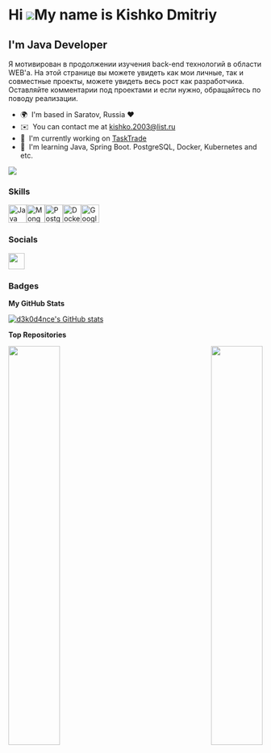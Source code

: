 Hi ![](https://user-images.githubusercontent.com/18350557/176309783-0785949b-9127-417c-8b55-ab5a4333674e.gif)My name is Kishko Dmitriy
======================================================================================================================================

I'm Java Developer
------------------

Я мотивирован в продолжении изучения back-end технологий в области WEB'а. На этой странице вы можете увидеть как мои личные, так и совместные проекты, можете увидеть весь рост как разработчика. Оставляйте комментарии под проектами и если нужно, обращайтесь по поводу реализации.

* 🌍  I'm based in Saratov, Russia ❤️
* ✉️  You can contact me at [kishko.2003@list.ru](mailto:kishko.2003@list.ru)
* 🚀  I'm currently working on [TaskTrade](http://github.com/TaskTradeHub)
* 🧠  I'm learning Java, Spring Boot. PostgreSQL, Docker, Kubernetes and etc.

<a href="https://www.github.com/d3k0d4nce" target="_blank" rel="noreferrer"><img
src="https://img.shields.io/github/followers/d3k0d4nce?logo=github&style=for-the-badge&color=a855f7&labelColor=181824" /></a>

### Skills


<p align="left">
<a href="https://www.oracle.com/java/" target="_blank" rel="noreferrer"><img src="https://raw.githubusercontent.com/danielcranney/readme-generator/main/public/icons/skills/java-colored.svg" width="36" height="36" alt="Java" /></a><a href="https://www.mongodb.com/" target="_blank" rel="noreferrer"><img src="https://raw.githubusercontent.com/danielcranney/readme-generator/main/public/icons/skills/mongodb-colored.svg" width="36" height="36" alt="MongoDB" /></a><a href="https://www.postgresql.org/" target="_blank" rel="noreferrer"><img src="https://raw.githubusercontent.com/danielcranney/readme-generator/main/public/icons/skills/postgresql-colored.svg" width="36" height="36" alt="PostgreSQL" /></a><a href="https://www.docker.com/" target="_blank" rel="noreferrer"><img src="https://raw.githubusercontent.com/danielcranney/readme-generator/main/public/icons/skills/docker-colored.svg" width="36" height="36" alt="Docker" /></a><a href="https://cloud.google.com/" target="_blank" rel="noreferrer"><img src="https://raw.githubusercontent.com/danielcranney/readme-generator/main/public/icons/skills/googlecloud-colored.svg" width="36" height="36" alt="Google Cloud" /></a>
</p>


### Socials

<p align="left"> <a href="https://www.github.com/d3k0d4nce" target="_blank" rel="noreferrer"> <picture> <source media="(prefers-color-scheme: dark)" srcset="https://raw.githubusercontent.com/danielcranney/readme-generator/main/public/icons/socials/github-dark.svg" /> <source media="(prefers-color-scheme: light)" srcset="https://raw.githubusercontent.com/danielcranney/readme-generator/main/public/icons/socials/github.svg" /> <img src="https://raw.githubusercontent.com/danielcranney/readme-generator/main/public/icons/socials/github.svg" width="32" height="32" /> </picture> </a></p>

### Badges

<b>My GitHub Stats</b>

<a href="http://www.github.com/d3k0d4nce"><img src="https://github-readme-stats.vercel.app/api?username=d3k0d4nce&show_icons=true&hide=&count_private=true&title_color=ec4899&text_color=ffffff&icon_color=a855f7&bg_color=181824&hide_border=true&show_icons=true" alt="d3k0d4nce's GitHub stats" /></a>

<b>Top Repositories</b>

<div width="100%" align="center"><a href="https://github.com/d3k0d4nce/WeatherData" align="left"><img align="left" width="45%" src="https://github-readme-stats.vercel.app/api/pin/?username=d3k0d4nce&repo=WeatherData&title_color=ec4899&text_color=ffffff&icon_color=a855f7&bg_color=181824&hide_border=true&locale=en" /></a><a href="https://github.com/d3k0d4nce/CrudMongoDB" align="right"><img align="right" width="45%" src="https://github-readme-stats.vercel.app/api/pin/?username=d3k0d4nce&repo=CrudMongoDB&title_color=ec4899&text_color=ffffff&icon_color=a855f7&bg_color=181824&hide_border=true&locale=en" /></a></div><br /><br /><br /><br /><br /><br /><br />
